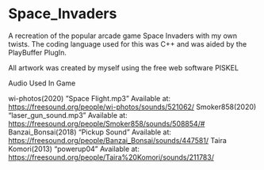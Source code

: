 # Space_Invaders
A recreation of the popular arcade game Space Invaders with my own twists. The coding language used for this was C++ and was aided by the PlayBuffer PlugIn.


All artwork was created by myself using the free web software PISKEL

Audio Used In Game

wi-photos(2020) ”Space Flight.mp3” Available at: https://freesound.org/people/wi-photos/sounds/521062/
Smoker858(2020) “laser_gun_sound.mp3” Available at: https://freesound.org/people/Smoker858/sounds/508854/#
Banzai_Bonsai(2018) “Pickup Sound” Available at: https://freesound.org/people/Banzai_Bonsai/sounds/447581/
Taira Komori(2013) “powerup04” Available at: https://freesound.org/people/Taira%20Komori/sounds/211783/

